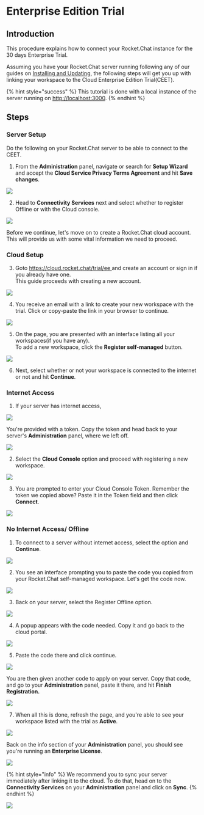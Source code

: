 # Enterprise Edition Trial

## Introduction

This procedure explains how to connect your Rocket.Chat instance for the 30 days Enterprise Trial.

Assuming you have your Rocket.Chat server running following any of our guides on [Installing and Updating](../../../../quick-start/installing-and-updating/), the following steps will get you up with linking your workspace to the Cloud Enterprise Edition Trial\(CEET\).

{% hint style="success" %}
This tutorial is done with a local instance of the server running on [http://localhost:3000](http://localhost:3000/).
{% endhint %}

## Steps

### Server Setup

Do the following on your Rocket.Chat server to be able to connect to the CEET.

1. From the **Administration** panel, navigate or search for **Setup Wizard** and accept the **Cloud Service Privacy Terms Agreement** and hit **Save changes**.

![](../../../../.gitbook/assets/image%20%28601%29.png)

2. Head to **Connectivity Services** next and select whether to register Offline or with the Cloud console.

![](../../../../.gitbook/assets/image%20%28600%29.png)

Before we continue, let's move on to create a Rocket.Chat cloud account. This will provide us with some vital information we need to proceed.

### Cloud Setup

3. Goto [https://cloud.rocket.chat/trial/ee ](https://cloud.rocket.chat/trial/ee)and create an account or sign in if you already have one.  
This guide proceeds with creating a new account.

![](../../../../.gitbook/assets/image%20%28591%29.png)

4. You receive an email with a link to create your new workspace with the trial. Click or copy-paste the link in your browser to continue.

![](../../../../.gitbook/assets/image%20%28615%29.png)

5. On the page, you are presented with an interface listing all your workspaces\(if you have any\).  
To add a new workspace, click the **Register self-managed** button.

![](../../../../.gitbook/assets/image%20%28595%29.png)

6. Next, select whether or not your workspace is connected to the internet or not and hit **Continue**.

### Internet Access

1. If your server has internet access,

![](../../../../.gitbook/assets/image%20%28603%29.png)

You're provided with a token. Copy the token and head back to your server's **Administration** panel, where we left off.

![](../../../../.gitbook/assets/image%20%28559%29.png)

  2. Select the **Cloud Console** option and proceed with registering a new workspace.

![](../../../../.gitbook/assets/image%20%28609%29.png)

3. You are prompted to enter your Cloud Console Token. Remember the token we copied above? Paste it in the Token field and then click **Connect**.

![](../../../../.gitbook/assets/image%20%28571%29.png)

### No Internet Access/ Offline

1. To connect to a server without internet access, select the option and **Continue**.

![](../../../../.gitbook/assets/image%20%28608%29.png)

   2. You see an interface prompting you to paste the code you copied from your Rocket.Chat self-managed workspace. Let's get the code now.

![](../../../../.gitbook/assets/image%20%28614%29.png)

   3. Back on your server, select the Register Offline option. 

![](../../../../.gitbook/assets/image%20%28607%29.png)

   4. A popup appears with the code needed. Copy it and go back to the cloud portal.

![](../../../../.gitbook/assets/image%20%28598%29.png)

   5. Paste the code there and click continue.

![](../../../../.gitbook/assets/image%20%28596%29.png)

You are then given another code to apply on your server. Copy that code, and go to your **Administration** panel, paste it there, and hit **Finish Registration.**

![](../../../../.gitbook/assets/image%20%28605%29.png)

7. When all this is done, refresh the page, and you're able to see your workspace listed with the trial as **Active**.

![](../../../../.gitbook/assets/image%20%28561%29.png)

Back on the info section of your **Administration** panel, you should see you're running an **Enterprise License**.

![](../../../../.gitbook/assets/image%20%28585%29.png)

{% hint style="info" %}
We recommend you to sync your server immediately after linking it to the cloud. To do that, head on to the **Connectivity Services** on your **Administration** panel and click on **Sync**.
{% endhint %}

![](../../../../.gitbook/assets/image%20%28546%29.png)

